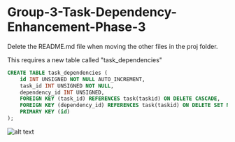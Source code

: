 # Group-3-Task-Dependency-Enhancement-Phase-3

Delete the README.md file when moving the other files in the proj folder. 

This requires a new table called "task_dependencies"

```sql
CREATE TABLE task_dependencies (
    id INT UNSIGNED NOT NULL AUTO_INCREMENT,
    task_id INT UNSIGNED NOT NULL,
    dependency_id INT UNSIGNED,
    FOREIGN KEY (task_id) REFERENCES task(taskid) ON DELETE CASCADE,
    FOREIGN KEY (dependency_id) REFERENCES task(taskid) ON DELETE SET NULL,
    PRIMARY KEY (id)
);
```
![alt text](https://cdn.discordapp.com/attachments/1028895750819692616/1101260952642519110/image.png)
